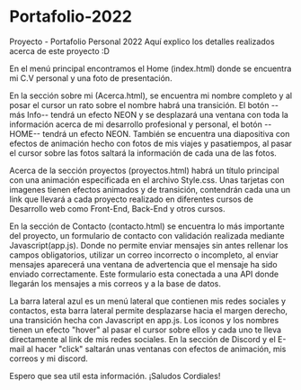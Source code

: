 # Portafolio-2022
Proyecto - Portafolio Personal 2022
Aquí explico los detalles realizados acerca de este proyecto :D

En el menú principal encontramos el Home (index.html) donde se encuentra mi C.V personal y una foto de presentación.

En la sección sobre mi (Acerca.html), se encuentra mi nombre completo y al posar el cursor un rato sobre el nombre habrá una transición. El botón --más Info-- tendrá
un efecto NEON y se desplazará una ventana con toda la información acerca de mi desarrollo profesional y personal, el botón --HOME-- tendrá un efecto NEON. 
También se encuentra una diapositiva con efectos de animación hecho con fotos de mis viajes y pasatiempos, al pasar el cursor sobre las fotos saltará la información
de cada una de las fotos.

Acerca de la sección proyectos (proyectos.html) habrá un título principal con una animación especificada en el archivo Style.css. Unas tarjetas con imagenes tienen
efectos animados y de transición, contendrán cada una un link que llevará a cada proyecto realizado en diferentes cursos de Desarrollo web como Front-End, Back-End 
y otros cursos.

En la sección de Contacto (contacto.html) se encuentra lo más importante del proyecto, un formulario de contacto con validación realizada mediante Javascript(app.js).
Donde no permite enviar mensajes sin antes rellenar los campos obligatorios, utilizar un correo incorrecto o incompleto, al enviar mensajes aparecerá una 
ventana de advertencia que el mensaje ha sido enviado correctamente. Este formulario esta conectada a una API donde llegarán los mensajes a mis correos 
y a la base de datos.

La barra lateral azul es un menú lateral que contienen mis redes sociales y contactos, esta barra lateral permite desplazarse hacia el margen derecho, una transición
hecha con Javascript en app.js. Los iconos y los nombres tienen un efecto "hover" al pasar el cursor sobre ellos y cada uno te lleva directamente al link 
de mis redes sociales. En la sección de Discord y el E-mail al hacer "click" saltarán unas ventanas con efectos de animación, mis correos y mi discord.

Espero que sea util esta información. ¡Saludos Cordiales!
